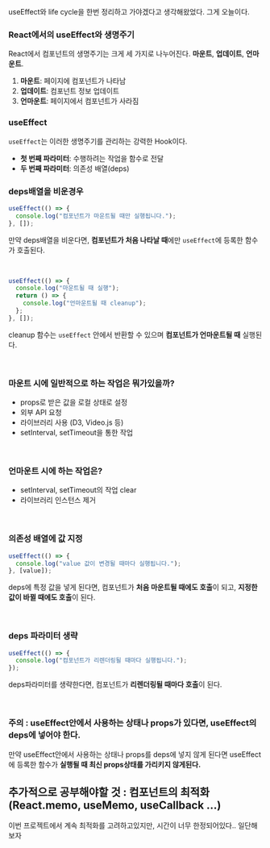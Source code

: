 useEffect와 life cycle을 한번 정리하고 가야겠다고 생각해왔었다.
그게 오늘이다.

### React에서의 useEffect와 생명주기

React에서 컴포넌트의 생명주기는 크게 세 가지로 나누어진다. **마운트**, **업데이트**, **언마운트**.

1. **마운트**: 페이지에 컴포넌트가 나타남
2. **업데이트**: 컴포넌트 정보 업데이트
3. **언마운트**: 페이지에서 컴포넌트가 사라짐

### useEffect

`useEffect`는 이러한 생명주기를 관리하는 강력한 Hook이다.

- **첫 번째 파라미터**: 수행하려는 작업을 함수로 전달
- **두 번째 파라미터**: 의존성 배열(deps)

### deps배열을 비운경우

```jsx
useEffect(() => {
  console.log("컴포넌트가 마운트될 때만 실행됩니다.");
}, []);
```

만약 deps배열을 비운다면, **컴포넌트가 처음 나타날 때**에만 `useEffect`에 등록한 함수가 호출된다.

</br>

```jsx
useEffect(() => {
  console.log("마운트될 때 실행");
  return () => {
    console.log("언마운트될 때 cleanup");
  };
}, []);
```

cleanup 함수는 `useEffect` 안에서 반환할 수 있으며 **컴포넌트가 언마운트될 때** 실행된다.

</br>

### 마운트 시에 일반적으로 하는 작업은 뭐가있을까?

- props로 받은 값을 로컬 상태로 설정
- 외부 API 요청
- 라이브러리 사용 (D3, Video.js 등)
- setInterval, setTimeout을 통한 작업

</br>

### 언마운트 시에 하는 작업은?

- setInterval, setTimeout의 작업 clear
- 라이브러리 인스턴스 제거

</br>

### 의존성 배열에 값 지정

```jsx
useEffect(() => {
  console.log("value 값이 변경될 때마다 실행됩니다.");
}, [value]);
```

deps에 특정 값을 넣게 된다면, 컴포넌트가 **처음 마운트될 때에도 호출**이 되고, **지정한 값이 바뀔 때에도 호출**이 된다.

</br>

### deps 파라미터 생략

```jsx
useEffect(() => {
  console.log("컴포넌트가 리렌더링될 때마다 실행됩니다.");
});
```

deps파라미터를 생략한다면, 컴포넌트가 **리렌더링될 때마다 호출**이 된다.

</br>

### 주의 : useEffect안에서 사용하는 상태나 props가 있다면, useEffect의 deps에 넣어야 한다.

만약 useEffect안에서 사용하는 상태나 props를 deps에 넣지 않게 된다면 useEffect에 등록한 함수가 **실행될 때 최신 props상태를 가리키지 않게된다.**

## 추가적으로 공부해야할 것 : 컴포넌트의 최적화 (React.memo, useMemo, useCallback ...)

이번 프로젝트에서 계속 최적화를 고려하고있지만, 시간이 너무 한정되어있다.. 일단해보자
